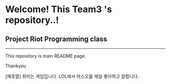 # Welcome! This Team3 's repository..!

## Project Riot Programming class

---

This repository is main README page.

Thankyou

[채호열]
취미는 게임입니다. 
LOL에서 야스오를 제일 좋아하고 잘합니다.




